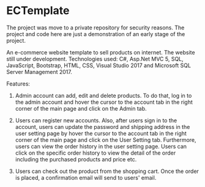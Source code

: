 # ECTemplate

The project was move to a private repository for security reasons. The project and code here are just a demonstration of an early stage of the project. 

An e-commerce website template to sell products on internet. The website still under development.
Technologies used: C#, Asp.Net MVC 5, SQL, JavaScript, Bootstrap, HTML, CSS, Visual Studio 2017 and Microsoft SQL Server Management 2017.

Features:
1. Admin account can add, edit and delete products. To do that, log in to the admin account and hover the cursor to the account tab 
in the right corner of the main page and click on the Admin tab.

2. Users can register new accounts. Also, after users sign in to the account, users can update the password and shipping address in the
user setting page by hover the cursor to the account tab in the right corner of the main page and click on the User Setting tab. Furthermore,
users can view the order history in the user setting page. Users can click on the specific order history to view the detail of the order
including the purchased products and price etc.

3. Users can check out the product from the shopping cart. Once the order is placed, a confirmation email will send to users' email.
